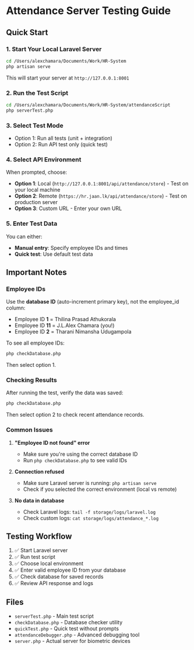 # Attendance Server Testing Guide

## Quick Start

### 1. Start Your Local Laravel Server
```bash
cd /Users/alexchamara/Documents/Work/HR-System
php artisan serve
```
This will start your server at `http://127.0.0.1:8001`

### 2. Run the Test Script
```bash
cd /Users/alexchamara/Documents/Work/HR-System/attendanceScript
php serverTest.php
```

### 3. Select Test Mode
- Option 1: Run all tests (unit + integration)
- Option 2: Run API test only (quick test)

### 4. Select API Environment
When prompted, choose:
- **Option 1**: Local (`http://127.0.0.1:8001/api/attendance/store`) - Test on your local machine
- **Option 2**: Remote (`https://hr.jaan.lk/api/attendance/store`) - Test on production server
- **Option 3**: Custom URL - Enter your own URL

### 5. Enter Test Data
You can either:
- **Manual entry**: Specify employee IDs and times
- **Quick test**: Use default test data

## Important Notes

### Employee IDs
Use the **database ID** (auto-increment primary key), not the employee_id column:
- Employee ID **1** = Thilina Prasad Athukorala
- Employee ID **11** = J.L.Alex Chamara (you!)
- Employee ID **2** = Tharani Nimansha Udugampola

To see all employee IDs:
```bash
php checkDatabase.php
```
Then select option 1.

### Checking Results

After running the test, verify the data was saved:
```bash
php checkDatabase.php
```
Then select option 2 to check recent attendance records.

### Common Issues

1. **"Employee ID not found" error**
   - Make sure you're using the correct database ID
   - Run `php checkDatabase.php` to see valid IDs

2. **Connection refused**
   - Make sure Laravel server is running: `php artisan serve`
   - Check if you selected the correct environment (local vs remote)

3. **No data in database**
   - Check Laravel logs: `tail -f storage/logs/laravel.log`
   - Check custom logs: `cat storage/logs/attendance_*.log`

## Testing Workflow

1. ✅ Start Laravel server
2. ✅ Run test script
3. ✅ Choose local environment
4. ✅ Enter valid employee ID from your database
5. ✅ Check database for saved records
6. ✅ Review API response and logs

## Files

- `serverTest.php` - Main test script
- `checkDatabase.php` - Database checker utility
- `quickTest.php` - Quick test without prompts
- `attendanceDebugger.php` - Advanced debugging tool
- `server.php` - Actual server for biometric devices

